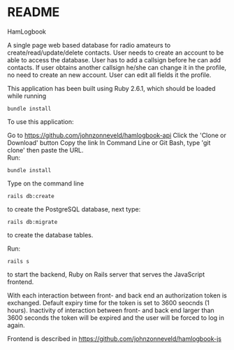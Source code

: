 # README

HamLogbook

A single page web based database for radio amateurs to create/read/update/delete contacts. User needs to create an account to be able to access the database. User has to add a callsign before he can add contacts. If user obtains another callsign he/she can change it in the profile, no need to create an new account. User can edit all fields it the profile.

This application has been built using Ruby 2.6.1, which should be loaded while running <pre><code>bundle install</code></pre>

To use this application:

Go to https://github.com/johnzonneveld/hamlogbook-api
Click the 'Clone or Download' button
Copy the link
In Command Line or Git Bash, type 'git clone' then paste the URL.<br>
Run: 
<pre><code>bundle install</code></pre>
Type on the command line 
<pre><code>rails db:create</code></pre> to create the PostgreSQL database, next type: <pre><code>rails db:migrate</code></pre> to create the database tables.

Run: <pre><code>rails s</code></pre> to start the backend, Ruby on Rails server that serves the JavaScript frontend.

With each interaction between front- and back end an authorization token is exchanged. Default expiry time for the token is set to 3600 seocnds (1 hours). Inactivity of interaction between front- and back end larger than 3600 seconds the token will be expired and the user will be forced to log in again.

Frontend is described in https://github.com/johnzonneveld/hamlogbook-js


